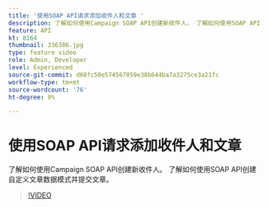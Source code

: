 ```yaml
---
title: '使用SOAP API请求添加收件人和文章 '
description: 了解如何使用Campaign SOAP API创建新收件人。 了解如何使用SOAP API创建自定义文章数据模式并提交文章。 
feature: API
kt: 8164
thumbnail: 336386.jpg
type: feature video
role: Admin, Developer
level: Experienced
source-git-commit: d68fc50e574567059e38b644ba7a3275ce3a21fc
workflow-type: tm+mt
source-wordcount: '76'
ht-degree: 0%

---
```



# 使用SOAP API请求添加收件人和文章

了解如何使用Campaign SOAP API创建新收件人。 了解如何使用SOAP API创建自定义文章数据模式并提交文章。

>[!VIDEO](https://video.tv.adobe.com/v/336386?quality=12)
